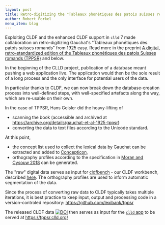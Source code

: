```yaml
---
layout: post
title: Retro-digitizing the "Tableaux phonétiques des patois suisses romands"
author: Robert Forkel
menu_item: blog
---
```


Exploiting CLDF and the enhanced CLDF support in `clld` 7 made collaboration on
retro-digitizing Gauchat's "Tableaux phonétiques des patois suisses romands" from 1925 easy. Read more in the preprint
[A digital, retro-standardized edition of the Tableaux phonétiques des patois Suisses romands (TPPSR)](https://hcommons.org/deposits/item/hc:32545/) and below.


In the beginning of the CLLD project, publication of a database meant
pushing a web application live. The application would then be the sole
result of a long process and the only interface for potential users of the
data. 

In particular thanks to CLDF, we can now break down the database-creation 
process into well-defined steps, with well-specified artefacts along the way,
which are re-usable on their own.

In the case of TPPSR, Hans Geisler did the heavy-lifting of
- scanning the book (accessible and archived at https://archive.org/details/gauchat-et-al-1925-tppsr)
- converting the data to text files according to the Unicode standard.

At this point, 
- the concept list used to collect the lexical data by Gauchat
  can be extracted and added to [Concepticon](https://concepticon.clld.org/contributions/Gauchat-1925-480),
- orthography profiles according to the specification in [Moran and Cysouw 2018](https://langsci-press.org/catalog/book/176) can be generated.

The "raw" digital data serves as input for [cldfbench](https://github.com/cldf/cldfbench) - our CLDF workbench, described [here](http://www.lrec-conf.org/proceedings/lrec2020/pdf/2020.lrec-1.864.pdf). The orthography profiles are used to inform automatic segmentation of the data.

Since the process of converting raw data to CLDF typically takes multiple
iterations, it is best practice to keep input, output and processing code
in a version-controled repository: https://github.com/lexibank/tppsr

The released CLDF data
[![DOI](https://zenodo.org/badge/DOI/10.5281/zenodo.4047762.svg)](https://doi.org/10.5281/zenodo.4047762)
then serves as input for the
[`clld` app](https://github.com/clld/tppsr) to be served at https://tppsr.clld.org/
